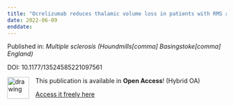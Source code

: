 ```yaml
---
title: "Ocrelizumab reduces thalamic volume loss in patients with RMS and PPMS."
date: 2022-06-09
enddate:
---
```


Published in: *Multiple sclerosis (Houndmills[comma] Basingstoke[comma] England)*

DOI: 10.1177/13524585221097561

<img src="https://upload.wikimedia.org/wikipedia/commons/thumb/7/77/Open_Access_logo_PLoS_transparent.svg/800px-Open_Access_logo_PLoS_transparent.svg.png" alt="drawing" width="50" align="left"/> &nbsp;&nbsp;&nbsp;This publication is available in **Open Access**! (Hybrid OA)

&nbsp;&nbsp;&nbsp;[Access it freely here](https://journals.sagepub.com/doi/pdf/10.1177/13524585221097561
)

